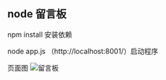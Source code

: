 ## node 留言板 
npm install 安装依赖

node app.js （http://localhost:8001/）启动程序

页面图
![留言板](../feedback/public/images/message.png)